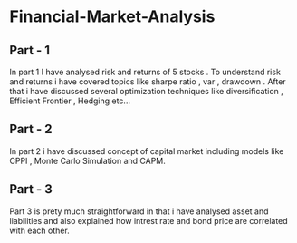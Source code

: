 # Financial-Market-Analysis
## Part - 1

In part 1 I have analysed risk and returns of 5 stocks . To understand risk and returns i have covered topics like sharpe ratio , var , drawdown . After that i have discussed several optimization techniques like diversification , Efficient Frontier , Hedging etc...

## Part - 2

In part 2 i have discussed concept of capital market including models like CPPI , Monte Carlo Simulation and CAPM.

## Part - 3

Part 3 is prety much straightforward in that i have analysed asset and liabilities and also explained how intrest rate and bond price are correlated with each other.

